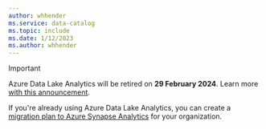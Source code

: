 ```yaml
---
author: whhender
ms.service: data-catalog
ms.topic: include
ms.date: 1/12/2023
ms.author: whhender
---
```

> [!IMPORTANT]
> Azure Data Lake Analytics will be retired on **29 February 2024**. Learn more [with this announcement](https://azure.microsoft.com/updates/migrate-to-azure-synapse-analytics/).
>
> If you're already using Azure Data Lake Analytics, you can create a [migration plan to Azure Synapse Analytics](../migrate-azure-data-lake-analytics-to-synapse.md) for your organization.
